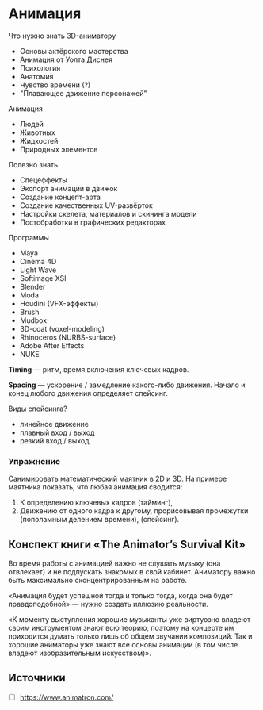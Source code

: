 # Анимация

Что нужно знать 3D-аниматору
- Основы актёрского мастерства
- Анимация от Уолта Диснея
- Психология
- Анатомия
- Чувство времени (?)
- "Плавающее движение персонажей"

Анимация
- Людей
- Животных
- Жидкостей
- Природных элементов

Полезно знать
- Спецеффекты
- Экспорт анимации в движок
- Создание концепт-арта
- Создание качественных UV-развёрток
- Настройки скелета, материалов и скининга модели
- Постобработки в графических редакторах

Программы
- Maya
- Cinema 4D
- Light Wave
- Softimage XSI
- Blender
- Moda
- Houdini (VFX-эффекты)
- Brush
- Mudbox
- 3D-coat (voxel-modeling)
- Rhinoceros (NURBS-surface)
- Adobe After Effects
- NUKE

**Timing** — ритм, время включения ключевых кадров.

**Spacing** — ускорение / замедление какого-либо движения. Начало и конец любого движения определяет спейсинг.

Виды спейсинга?
- линейное движение
- плавный вход / выход
- резкий вход / выход

### Упражнение
Санимировать математический маятник в 2D и 3D.
На примере маятника показать, что любая анимация сводится:
1. К определению ключевых кадров (тайминг),
2. Движению от одного кадра к другому, прорисовывая промежутки (пополамным делением времени), (спейсинг).


## Конспект книги «The Animator’s Survival Kit»

Во время работы с анимацией важно не слушать музыку (она отвлекает) и не подпускать знакомых в свой кабинет.
Аниматору важно быть максимально сконцентрированным на работе.

«Анимация будет успешной тогда и только тогда, когда она будет правдоподобной» — нужно создать иллюзию реальности.

«К моменту выступления хорошие музыканты уже виртуозно владеют своим инструментом знают всю теорию, поэтому на концерте им приходится думать только лишь об общем звучании композиций.
Так и хорошие аниматоры уже знают все основы анимации (в том числе владеют изобразительным искусством)».

## Источники
- [ ] https://www.animatron.com/